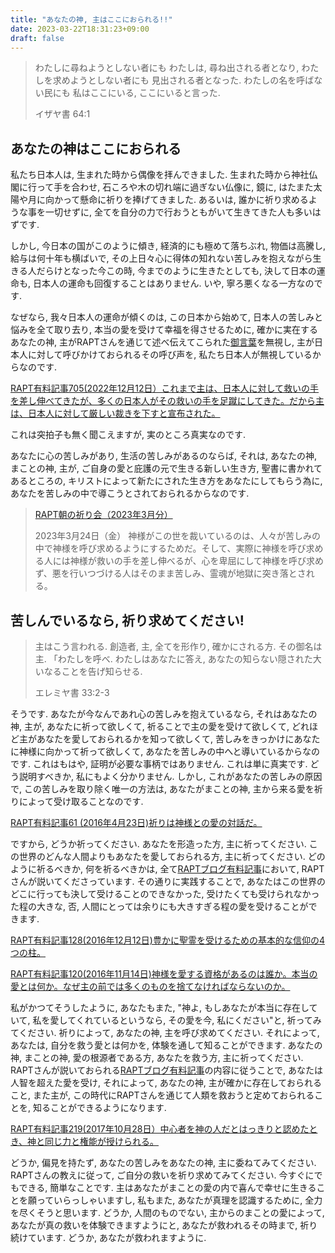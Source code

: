 ```yaml
---
title: "あなたの神, 主はここにおられる!!"
date: 2023-03-22T18:31:23+09:00
draft: false
---
```


> わたしに尋ねようとしない者にも わたしは, 尋ね出される者となり, 
> わたしを求めようとしない者にも 見出される者となった.
> わたしの名を呼ばない民にも 私はここにいる, ここにいると言った.
>
> イザヤ書 64:1

## あなたの神はここにおられる
私たち日本人は, 生まれた時から偶像を拝んできました. 生まれた時から神社仏閣に行って手を合わせ,
石ころや木の切れ端に過ぎない仏像に, 鏡に, はたまた太陽や月に向かって懸命に祈りを捧げてきました.
あるいは, 誰かに祈り求めるような事を一切せずに, 全てを自分の力で行おうともがいて生きてきた人も多いはずです.

しかし, 今日本の国がこのように傾き, 経済的にも極めて落ちぶれ, 物価は高騰し, 給与は何十年も横ばいで,
その上日々心に得体の知れない苦しみを抱えながら生きる人だらけとなった今この時, 
今までのように生きたとしても, 決して日本の運命も, 日本人の運命も回復することはありません. 
いや, 寧ろ悪くなる一方なのです. 

なぜなら, 我々日本人の運命が傾くのは, この日本から始めて, 日本人の苦しみと悩みを全て取り去り,
本当の愛を受けて幸福を得させるために, 確かに実在するあなたの神, 
主がRAPTさんを通じて述べ伝えてこられた[御言葉](https://rapt-neo.com/?page_id=30947)を無視し, 
主が日本人に対して呼びかけておられるその呼び声を, 私たち日本人が無視しているからなのです.

[RAPT有料記事705(2022年12月12日）これまで主は、日本人に対して救いの手を差し伸べてきたが、多くの日本人がその救いの手を足蹴にしてきた。だから主は、日本人に対して厳しい裁きを下すと宣布された。](https://rapt-neo.com/?p=57650)

これは突拍子も無く聞こえますが, 実のところ真実なのです. 

あなたに心の苦しみがあり, 生活の苦しみがあるのならば, それは,
あなたの神, まことの神, 主が, ご自身の愛と庇護の元で生きる新しい生き方, 
聖書に書かれてあるところの, キリストによって新たにされた生き方をあなたにしてもらう為に, 
あなたを苦しみの中で導こうとされておられるからなのです.

> [RAPT朝の祈り会（2023年3月分）](https://rapt-neo.com/?page_id=57985)
> 
> 2023年3月24日（金）
> 神様がこの世を裁いているのは、人々が苦しみの中で神様を呼び求めるようにするためだ。そして、実際に神様を呼び求める人には神様が救いの手を差し伸べるが、心を卑屈にして神様を呼び求めず、悪を行いつづける人はそのまま苦しみ、霊魂が地獄に突き落とされる。


## 苦しんでいるなら, 祈り求めてください!
> 主はこう言われる. 創造者, 主, 全てを形作り, 確かにされる方.
> その御名は主. 「わたしを呼べ. わたしはあなたに答え, あなたの知らない隠された大いなることを告げ知らせる.
> 
> エレミヤ書 33:2-3

そうです.
あなたが今なんであれ心の苦しみを抱えているなら, それはあなたの神, 主が, 
あなたに祈って欲しくて, 祈ることで主の愛を受けて欲しくて, どれほど主があなたを愛しておられるかを知って欲しくて, 
苦しみをきっかけにあなたに神様に向かって祈って欲しくて, あなたを苦しみの中へと導いているからなのです.
これはもはや, 証明が必要な事柄ではありません. これは単に真実です.
どう説明すべきか, 私にもよく分かりません. しかし, これがあなたの苦しみの原因で,
この苦しみを取り除く唯一の方法は, あなたがまことの神, 主から来る愛を祈りによって受け取ることなのです.

[RAPT有料記事61 (2016年4月23日)祈りは神様との愛の対話だ。](https://rapt-neo.com/?p=37695)

ですから, どうか祈ってください. あなたを形造った方, 主に祈ってください.
この世界のどんな人間よりもあなたを愛しておられる方, 主に祈ってください.
どのように祈るべきか, 何を祈るべきかは, 全て[RAPTブログ有料記事](https://rapt-neo.com/?page_id=30947)において,
RAPTさんが説いてくださっています. その通りに実践することで, 
あなたはこの世界のどこに行っても決して受けることのできなかった,
受けたくても受けられなかった程の大きな, 否, 人間にとっては余りにも大きすぎる程の愛を受けることができます.

[RAPT有料記事128(2016年12月12日)豊かに聖霊を受けるための基本的な信仰の4つの柱。](https://rapt-neo.com/?p=41313)

[RAPT有料記事120(2016年11月14日)神様を愛する資格があるのは誰か。本当の愛とは何か。なぜ主の前では多くのものを捨てなければならないのか。](https://rapt-neo.com/?p=40884)

私がかつてそうしたように, あなたもまた, 
"神よ, もしあなたが本当に存在していて, 私を愛してくれているというなら, その愛を今, 私にください"と, 
祈ってみてください. 祈りによって, あなたの神, 主を呼び求めてください. 
それによって, あなたは, 自分を救う愛とは何かを, 体験を通して知ることができます.
あなたの神, まことの神, 愛の根源者である方, あなたを救う方, 主に祈ってください.
RAPTさんが説いておられる[RAPTブログ有料記事](https://rapt-neo.com/?page_id=30947)の内容に従うことで,
あなたは人智を超えた愛を受け, それによって, あなたの神, 主が確かに存在しておられること, また主が, 
この時代にRAPTさんを通じて人類を救おうと定めておられることを, 知ることができるようになります.

[RAPT有料記事219(2017年10月28日）中心者を神の人だとはっきりと認めたとき、神と同じ力と権能が授けられる。](https://rapt-neo.com/?p=45557)

どうか, 偏見を持たず, あなたの苦しみをあなたの神, 主に委ねてみてください.
RAPTさんの教えに従って, ご自分の救いを祈り求めてみてください. 今すぐにでもできる, 簡単なことです.
主はあなたがまことの愛の内で喜んで幸せに生きることを願っていらっしゃいますし, 
私もまた, あなたが真理を認識するために, 全力を尽くそうと思います. 
どうか, 人間のものでない, 主からのまことの愛によって, あなたが真の救いを体験できますようにと,
あなたが救われるその時まで, 祈り続けています. どうか, あなたが救われますように.
